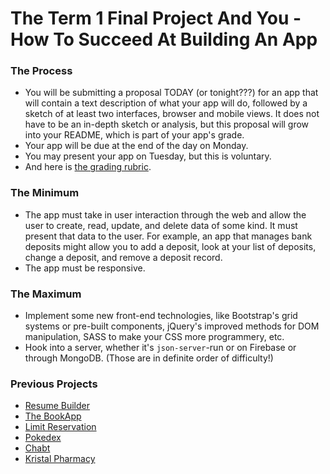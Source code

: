 # The Term 1 Final Project And You - How To Succeed At Building An App

### The Process

* You will be submitting a proposal TODAY (or tonight???) for an app that will contain a text description of what your app will do, followed by a sketch of at least two interfaces, browser and mobile views. It does not have to be an in-depth sketch or analysis, but this proposal will grow into your README, which is part of your app's grade.
* Your app will be due at the end of the day on Monday.
* You may present your app on Tuesday, but this is voluntary.
* And here is [the grading rubric](https://docs.google.com/document/d/11Bjfzv19JBzVPqz_O4x4BbyUlSw3V4axcy6MJSG-ru8/edit?usp=sharing).


### The Minimum

* The app must take in user interaction through the web and allow the user to create, read, update, and delete data of some kind. It must present that data to the user. For example, an app that manages bank deposits might allow you to add a deposit, look at your list of deposits, change a deposit, and remove a deposit record.
* The app must be responsive.


### The Maximum

* Implement some new front-end technologies, like Bootstrap's grid systems or pre-built components, jQuery's improved methods for DOM manipulation, SASS to make your CSS more programmery, etc.
* Hook into a server, whether it's `json-server`-run or on Firebase or through MongoDB. (Those are in definite order of difficulty!)


### Previous Projects

* [Resume Builder](https://mpassade-ci.github.io/final-project/)
* [The BookApp](https://hurl2526.github.io/Final-project/)
* [Limit Reservation](https://hurl2526.github.io/Final-project/)
* [Pokedex](https://hurl2526.github.io/Final-project/)
* [Chabt](https://chabt.surge.sh/)
* [Kristal Pharmacy](https://htmlpreview.github.io/?https://github.com/busrasariguzel/final-part-2/blob/master/index.html)

